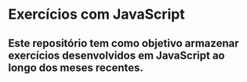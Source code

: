 # Exercícios com JavaScript

## Este repositório tem como objetivo armazenar exercícios desenvolvidos em JavaScript ao longo dos meses recentes.
